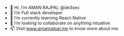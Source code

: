 - 👋 Hi, I’m AMAN RAJPAL @de3sec
- 👀 I’m Full stack developer
- 🌱 I’m currently learning React-Native
- 💞️ I’m looking to collaborate on anything intuative
- 📫 Visit www.amanrajpal.me to know more about me.

<!---
de3sec/de3sec is a ✨ special ✨ repository because its `README.md` (this file) appears on your GitHub profile.
You can click the Preview link to take a look at your changes.
--->
